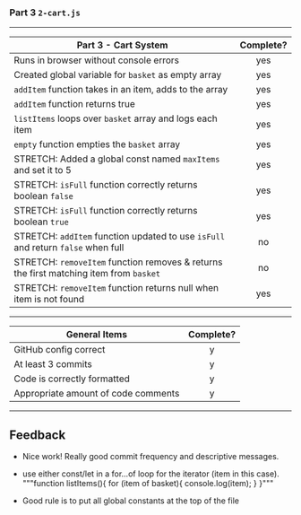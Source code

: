 ### Part 3 `2-cart.js`

---

| Part 3 - Cart System                                                                   | Complete? |
| -------------------------------------------------------------------------------------- | :-------: |
| Runs in browser without console errors                                                 |    yes    |
| Created global variable for `basket` as empty array                                    |    yes    |
| `addItem` function takes in an item, adds to the array                                 |    yes    |
| `addItem` function returns true                                                        |    yes    |
| `listItems` loops over `basket` array and logs each item                               |    yes    |
| `empty` function empties the `basket` array                                            |    yes    |
| STRETCH: Added a global const named `maxItems` and set it to 5                         |    yes    |
| STRETCH: `isFull` function correctly returns boolean `false`                           |    yes    |
| STRETCH: `isFull` function correctly returns boolean `true`                            |    yes    |
| STRETCH: `addItem` function updated to use `isFull` and return `false` when full       |    no     |
| STRETCH: `removeItem` function removes & returns the first matching item from `basket` |    no     |
| STRETCH: `removeItem` function returns null when item is not found                     |    yes    |

---

| General Items                       | Complete? |
| ----------------------------------- | :-------: |
| GitHub config correct               |     y     |
| At least 3 commits                  |     y     |
| Code is correctly formatted         |     y     |
| Appropriate amount of code comments |     y     |

---

## Feedback

- Nice work! Really good commit frequency and descriptive messages.

- use either const/let in a for...of loop for the iterator (item in this case). """function listItems(){
  for (item of basket){
  console.log(item);
  }
  }"""

- Good rule is to put all global constants at the top of the file
